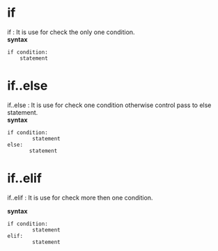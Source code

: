 # if 
if : It is use for check the only one condition.  
**syntax** 
```  
if condition:   
    statement
```    
# if..else 
if..else : It is use for check one condition otherwise control pass to else statement.  
**syntax** 
```  
if condition:   
        statement  
else:   
       statement
```
# if..elif  
if..elif : It is use for check more then one condition.   

**syntax** 
```
if condition:   
        statement  
elif:   
        statement
```